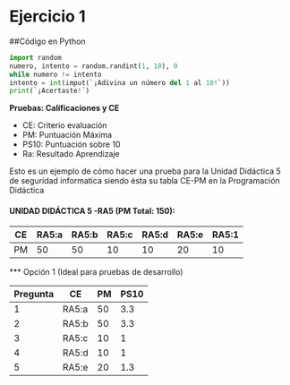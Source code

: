 # Ejercicio 1


##Código en Python

```python
import random
numero, intento = random.randint(1, 10), 0
while numero != intento
intento = int(imput(`¡Adivina un número del 1 al 10!`))
print(`¡Acertaste!`)
```

**Pruebas: Calificaciones y CE**

*   CE: Criterio evaluación
*   PM: Puntuación Máxima
*   PS10: Puntuación sobre 10
*   Ra: Resultado Aprendizaje 

Esto es un ejemplo de cómo hacer una prueba para la Unidad Didáctica 5 de seguridad informatica siendo ésta su tabla CE-PM en la Programación Didáctica

#### UNIDAD DIDÁCTICA 5 -RA5 (PM Total: 150):

| CE | RA5:a | RA5:b | RA5:c |RA5:d| RA5:e | RA5:1 |
|----|-------|-------|-------|-----|-------|-------|
| PM |   50  |  50   |  10   |  10 |   20  |   10  |

*** Opción 1 (Ideal para pruebas de desarrollo) 

| Pregunta |  CE | PM | PS10 |
|----------|-----|----|------|
|     1    |RA5:a| 50 | 3.3  |
|     2    |RA5:b| 50 | 3.3  |
|     3    |RA5:c| 10 |  1   |
|     4    |RA5:d| 10 |  1   |
|     5    |RA5:e| 20 |  1.3 |



